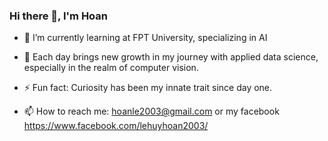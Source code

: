 ### Hi there 👋, I'm Hoan
- 🌱 I’m currently learning at FPT University, specializing in AI

  
-   🌱 Each day brings new growth in my journey with applied data science, especially in the realm of computer vision.
-   ⚡ Fun fact: Curiosity has been my innate trait since day one.
-   📫 How to reach me: hoanle2003@gmail.com or my facebook https://www.facebook.com/lehuyhoan2003/

<!--
**huyhoanlee/huyhoanlee** is a ✨ _special_ ✨ repository because its `README.md` (this file) appears on your GitHub profile.

Here are some ideas to get you started:

- 🔭 I’m currently working on ...

- 👯 I’m looking to collaborate on ...
- 🤔 I’m looking for help with ...
- 💬 Ask me about ...
- 📫 How to reach me: ...
- 😄 Pronouns: ...
- ⚡ Fun fact: ...
-->
